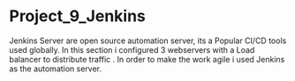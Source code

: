 # Project_9_Jenkins
Jenkins Server are open source automation server, its a Popular CI/CD tools used globally. In this section i  configured 3 webservers with a Load balancer to distribute traffic . In order to make the work  agile i used Jenkins as the automation server.
